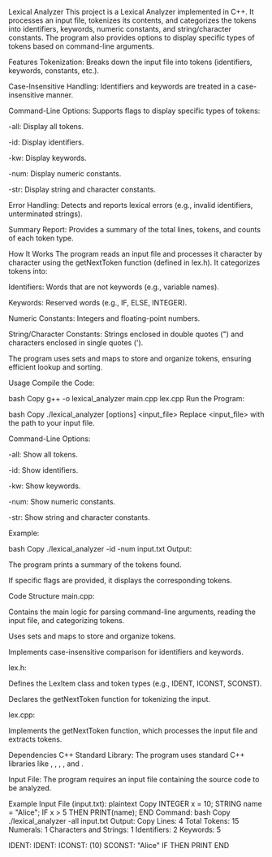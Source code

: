 Lexical Analyzer
This project is a Lexical Analyzer implemented in C++. It processes an input file, tokenizes its contents, and categorizes the tokens into identifiers, keywords, numeric constants, and string/character constants. The program also provides options to display specific types of tokens based on command-line arguments.

Features
Tokenization: Breaks down the input file into tokens (identifiers, keywords, constants, etc.).

Case-Insensitive Handling: Identifiers and keywords are treated in a case-insensitive manner.

Command-Line Options: Supports flags to display specific types of tokens:

-all: Display all tokens.

-id: Display identifiers.

-kw: Display keywords.

-num: Display numeric constants.

-str: Display string and character constants.

Error Handling: Detects and reports lexical errors (e.g., invalid identifiers, unterminated strings).

Summary Report: Provides a summary of the total lines, tokens, and counts of each token type.

How It Works
The program reads an input file and processes it character by character using the getNextToken function (defined in lex.h). It categorizes tokens into:

Identifiers: Words that are not keywords (e.g., variable names).

Keywords: Reserved words (e.g., IF, ELSE, INTEGER).

Numeric Constants: Integers and floating-point numbers.

String/Character Constants: Strings enclosed in double quotes (") and characters enclosed in single quotes (').

The program uses sets and maps to store and organize tokens, ensuring efficient lookup and sorting.

Usage
Compile the Code:

bash
Copy
g++ -o lexical_analyzer main.cpp lex.cpp
Run the Program:

bash
Copy
./lexical_analyzer [options] <input_file>
Replace <input_file> with the path to your input file.

Command-Line Options:

-all: Show all tokens.

-id: Show identifiers.

-kw: Show keywords.

-num: Show numeric constants.

-str: Show string and character constants.

Example:

bash
Copy
./lexical_analyzer -id -num input.txt
Output:

The program prints a summary of the tokens found.

If specific flags are provided, it displays the corresponding tokens.

Code Structure
main.cpp:

Contains the main logic for parsing command-line arguments, reading the input file, and categorizing tokens.

Uses sets and maps to store and organize tokens.

Implements case-insensitive comparison for identifiers and keywords.

lex.h:

Defines the LexItem class and token types (e.g., IDENT, ICONST, SCONST).

Declares the getNextToken function for tokenizing the input.

lex.cpp:

Implements the getNextToken function, which processes the input file and extracts tokens.

Dependencies
C++ Standard Library: The program uses standard C++ libraries like <iostream>, <fstream>, <set>, <map>, and <vector>.

Input File: The program requires an input file containing the source code to be analyzed.

Example
Input File (input.txt):
plaintext
Copy
INTEGER x = 10;
STRING name = "Alice";
IF x > 5 THEN
    PRINT(name);
END
Command:
bash
Copy
./lexical_analyzer -all input.txt
Output:
Copy
Lines: 4
Total Tokens: 15
Numerals: 1
Characters and Strings: 1
Identifiers: 2
Keywords: 5

IDENT: <x>
IDENT: <name>
ICONST: (10)
SCONST: "Alice"
IF
THEN
PRINT
END
